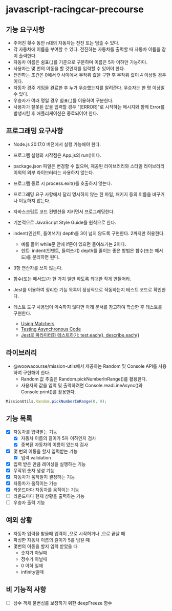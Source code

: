 # javascript-racingcar-precourse

## 기능 요구사항

- 주어진 횟수 동안 n대의 자동차는 전진 또는 멈출 수 있다.
- 각 자동차에 이름을 부여할 수 있다. 전진하는 자동차를 출력할 때 자동차 이름을 같이 출력한다.
- 자동차 이름은 쉼표(,)를 기준으로 구분하며 이름은 5자 이하만 가능하다.
- 사용자는 몇 번의 이동을 할 것인지를 입력할 수 있어야 한다.
- 전진하는 조건은 0에서 9 사이에서 무작위 값을 구한 후 무작위 값이 4 이상일 경우이다.
- 자동차 경주 게임을 완료한 후 누가 우승했는지를 알려준다. 우승자는 한 명 이상일 수 있다.
- 우승자가 여러 명일 경우 쉼표(,)를 이용하여 구분한다.
- 사용자가 잘못된 값을 입력할 경우 "[ERROR]"로 시작하는 메시지와 함께 Error를 발생시킨 후 애플리케이션은 종료되어야 한다.

## 프로그래밍 요구사항

- Node.js 20.17.0 버전에서 실행 가능해야 한다.
- 프로그램 실행의 시작점은 App.js의 run()이다.
- package.json 파일은 변경할 수 없으며, 제공된 라이브러리와 스타일 라이브러리 이외의 외부 라이브러리는 사용하지 않는다.
- 프로그램 종료 시 process.exit()를 호출하지 않는다.
- 프로그래밍 요구 사항에서 달리 명시하지 않는 한 파일, 패키지 등의 이름을 바꾸거나 이동하지 않는다.
- 자바스크립트 코드 컨벤션을 지키면서 프로그래밍한다.
- 기본적으로 JavaScript Style Guide를 원칙으로 한다.

- indent(인덴트, 들여쓰기) depth를 3이 넘지 않도록 구현한다. 2까지만 허용한다.
  - 예를 들어 while문 안에 if문이 있으면 들여쓰기는 2이다.
  - 힌트: indent(인덴트, 들여쓰기) depth를 줄이는 좋은 방법은 함수(또는 메서드)를 분리하면 된다.
- 3항 연산자를 쓰지 않는다.
- 함수(또는 메서드)가 한 가지 일만 하도록 최대한 작게 만들어라.
- Jest를 이용하여 정리한 기능 목록이 정상적으로 작동하는지 테스트 코드로 확인한다.
- 테스트 도구 사용법이 익숙하지 않다면 아래 문서를 참고하여 학습한 후 테스트를 구현한다.
  - [Using Matchers](https://jestjs.io/docs/using-matchers)
  - [Testing Asynchronous Code](https://jestjs.io/docs/asynchronous)
  - [Jest로 파라미터화 테스트하기: test.each(), describe.each()](https://www.daleseo.com/jest-each)

## 라이브러리

- @woowacourse/mission-utils에서 제공하는 Random 및 Console API를 사용하여 구현해야 한다.
  - Random 값 추출은 Random.pickNumberInRange()를 활용한다.
  - 사용자의 값을 입력 및 출력하려면 Console.readLineAsync()와 Console.print()를 활용한다.

```ts
MissionUtils.Random.pickNumberInRange(0, 9);
```

## 기능 목록

- [x] 자동차를 입력받는 기능
  - [x] 자동차 이름의 길이가 5자 이하인지 검사
  - [x] 중복된 자동차의 이름이 있는지 검사
- [x] 몇 번의 이동을 할지 입력받는 기능
  - [x] 입력 validation
- [x] 입력 받은 만큼 레이싱을 실행하는 기능
- [x] 무작위 숫자 생성 기능
- [x] 자동차가 움직일지 결정하는 기능
- [x] 자동차가 움직이는 기능
- [x] 라운드마다 자동차를 움직이는 기능
- [ ] 라운드마다 현재 상황을 출력하는 기능
- [ ] 우승자 출력 기능

## 예외 상황

- 자동차 입력을 받을때 입력이 ,으로 시작허거나 ,으로 끝날 때
- 파싱한 자동차 이름의 길이가 5를 넘길 때
- 몇번의 이동을 할지 입력 받았을 때
  - 숫자가 아닐때
  - 정수가 아닐때
  - 0 이하 일때
  - infinity일때

## 비 기능적 사항

- [ ] 상수 객체 불변성를 보장하기 위한 deepFreeze 함수
